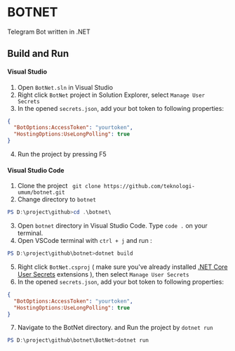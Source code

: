 # BOTNET
Telegram Bot written in .NET

## Build and Run
#### Visual Studio

1. Open `BotNet.sln` in Visual Studio
2. Right click `BotNet` project in Solution Explorer, select `Manage User Secrets`
3. In the opened `secrets.json`, add your bot token to following properties:

```json
{
  "BotOptions:AccessToken": "yourtoken",
  "HostingOptions:UseLongPolling": true
}
```

4. Run the project by pressing F5

#### Visual Studio Code

1. Clone the project ` git clone https://github.com/teknologi-umum/botnet.git`
2. Change directory to `botnet` 
```powershell
PS D:\project\github>cd .\botnet\
```
3. Open `botnet` directory in Visual Studio Code. Type `code .` on your terminal.
4. Open VSCode terminal with `ctrl + j` and run :  
```powershell
PS D:\project\github\botnet>dotnet build
```
5. Right click `BotNet.csproj` (  make sure you've already installed [.NET Core User Secrets](https://marketplace.visualstudio.com/items?itemName=adrianwilczynski.user-secrets) extensions ), then select `Manage User Secrets`
6. In the opened `secrets.json`, add your bot token to following properties:

```json
{
  "BotOptions:AccessToken": "yourtoken",
  "HostingOptions:UseLongPolling": true
}
```
7. Navigate to the BotNet directory. and Run the project by `dotnet run`
```powershell
PS D:\project\github\botnet\BotNet>dotnet run
```
